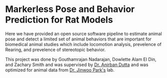 # Markerless Pose and Behavior Prediction for Rat Models

Here we have provided an open source software pipeline to estimate animal pose and detect a limited set of animal behaviors that are important for biomedical animal studies which include locomotion analysis, prevelence of Rearing, and prevelence of stereotopic behavior.

This project was done by Gouthamrajan Nadarajan, Dowlette Alam El Din, and Zachary Smith and was supervised by [Dr. Anirban Dutta](http://medicine.buffalo.edu/faculty/profile.html?ubit=anirband) and was optimized for animal data from [Dr. Jinwoo Park's](http://medicine.buffalo.edu/faculty/profile.html?ubit=jinwoopa) lab.

